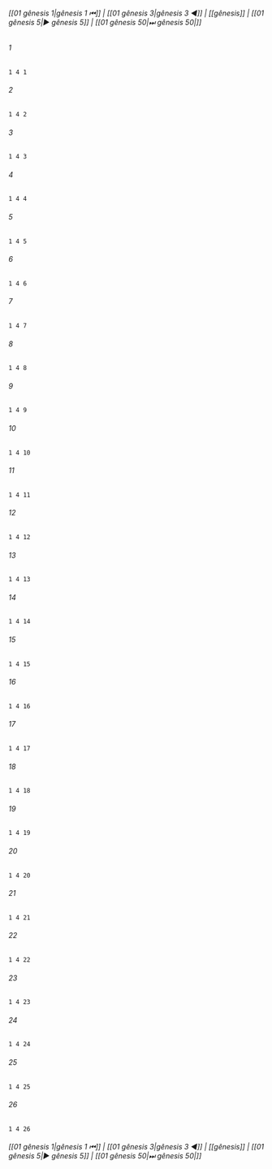 
###### [[01 gênesis 1|gênesis 1 ⏮]] | [[01 gênesis 3|gênesis 3 ◀]] | [[gênesis]] | [[01 gênesis 5|▶ gênesis 5]] | [[01 gênesis 50|⏭ gênesis 50|]]

###### 1
``` verse
1 4 1 
```
###### 2
``` verse
1 4 2 
```
###### 3
``` verse
1 4 3 
```
###### 4
``` verse
1 4 4 
```
###### 5
``` verse
1 4 5 
```
###### 6
``` verse
1 4 6 
```
###### 7
``` verse
1 4 7 
```
###### 8
``` verse
1 4 8 
```
###### 9
``` verse
1 4 9 
```
###### 10
``` verse
1 4 10 
```
###### 11
``` verse
1 4 11 
```
###### 12
``` verse
1 4 12 
```
###### 13
``` verse
1 4 13 
```
###### 14
``` verse
1 4 14 
```
###### 15
``` verse
1 4 15 
```
###### 16
``` verse
1 4 16 
```
###### 17
``` verse
1 4 17 
```
###### 18
``` verse
1 4 18 
```
###### 19
``` verse
1 4 19 
```
###### 20
``` verse
1 4 20 
```
###### 21
``` verse
1 4 21 
```
###### 22
``` verse
1 4 22 
```
###### 23
``` verse
1 4 23 
```
###### 24
``` verse
1 4 24 
```
###### 25
``` verse
1 4 25 
```
###### 26
``` verse
1 4 26 
```

###### [[01 gênesis 1|gênesis 1 ⏮]] | [[01 gênesis 3|gênesis 3 ◀]] | [[gênesis]] | [[01 gênesis 5|▶ gênesis 5]] | [[01 gênesis 50|⏭ gênesis 50|]]

